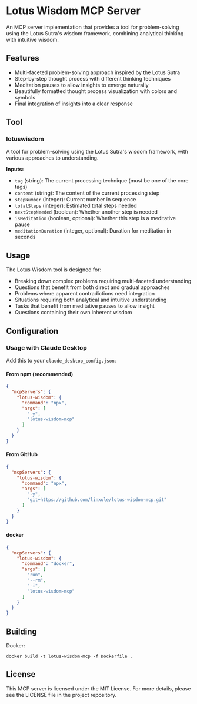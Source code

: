 # Lotus Wisdom MCP Server

An MCP server implementation that provides a tool for problem-solving using the Lotus Sutra's wisdom framework, combining analytical thinking with intuitive wisdom.

## Features

* Multi-faceted problem-solving approach inspired by the Lotus Sutra
* Step-by-step thought process with different thinking techniques
* Meditation pauses to allow insights to emerge naturally
* Beautifully formatted thought process visualization with colors and symbols
* Final integration of insights into a clear response

## Tool

### lotuswisdom

A tool for problem-solving using the Lotus Sutra's wisdom framework, with various approaches to understanding.

**Inputs:**

* `tag` (string): The current processing technique (must be one of the core tags)
* `content` (string): The content of the current processing step
* `stepNumber` (integer): Current number in sequence
* `totalSteps` (integer): Estimated total steps needed
* `nextStepNeeded` (boolean): Whether another step is needed
* `isMeditation` (boolean, optional): Whether this step is a meditative pause
* `meditationDuration` (integer, optional): Duration for meditation in seconds

## Usage

The Lotus Wisdom tool is designed for:

* Breaking down complex problems requiring multi-faceted understanding
* Questions that benefit from both direct and gradual approaches
* Problems where apparent contradictions need integration
* Situations requiring both analytical and intuitive understanding
* Tasks that benefit from meditative pauses to allow insight
* Questions containing their own inherent wisdom

## Configuration

### Usage with Claude Desktop

Add this to your `claude_desktop_config.json`:

#### From npm (recommended)

```json
{
  "mcpServers": {
    "lotus-wisdom": {
      "command": "npx",
      "args": [
        "-y", 
        "lotus-wisdom-mcp"
      ]
    }
  }
}
```

#### From GitHub

```json
{
  "mcpServers": {
    "lotus-wisdom": {
      "command": "npx",
      "args": [
        "-y", 
        "git+https://github.com/linxule/lotus-wisdom-mcp.git"
      ]
    }
  }
}
```

#### docker

```json
{
  "mcpServers": {
    "lotus-wisdom": {
      "command": "docker",
      "args": [
        "run",
        "--rm",
        "-i",
        "lotus-wisdom-mcp"
      ]
    }
  }
}
```

## Building

Docker:

```
docker build -t lotus-wisdom-mcp -f Dockerfile .
```

## License

This MCP server is licensed under the MIT License. For more details, please see the LICENSE file in the project repository. 